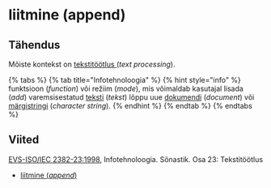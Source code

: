 # liitmine \(append\)

## Tähendus

Mõiste kontekst on [tekstitöötlus ](tekstitoeoetlus-text-processing.md)\(_text processing_\).

{% tabs %}
{% tab title="Infotehnoloogia" %}
{% hint style="info" %}
funktsioon \(_function_\) või režiim \(_mode_\), mis võimaldab kasutajal lisada \(_add_\) varemsisestatud [teksti](tekst-text.md) \(_tekst_\) lõppu uue [dokumendi](dokument-document.md) \(_document_\) või [märgistringi](maergistring-character-string.md) \(_character string_\).
{% endhint %}
{% endtab %}
{% endtabs %}

## Viited

[EVS-ISO/IEC 2382-23:1998](https://www.evs.ee/et/evs-iso-iec-2382-23-1998), Infotehnoloogia. Sõnastik. Osa 23: Tekstitöötlus

* [liitmine \(_append_\)](https://www.eki.ee/dict/its/index.cgi?Q=D4E90142-6C03-1014-88DC-FC5F0DBED45A&F=GUID&C01=1&C02=0&C10=1)

